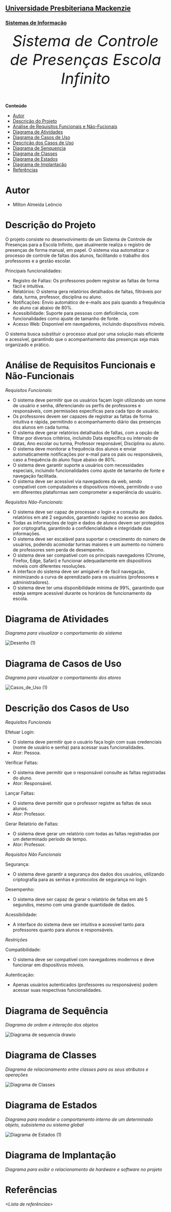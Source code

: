 <h2><a href= "https://www.mackenzie.br">Universidade Presbiteriana Mackenzie</a></h2>
<h3><a href= "https://www.mackenzie.br/graduacao/sao-paulo-higienopolis/sistemas-de-informacao">Sistemas de Informação</a></h3>


<font size="+12"><center>
*Sistema de Controle de Presenças Escola Infinito*
</center></font>

**Conteúdo**

- [Autor](#nome-alunos)
- [Descrição do Projeto](#introdução-do-projeto)
- [Análise de Requisitos Funcionais e Não-Fucionais](#descrição-dos-requisitos)
- [Diagrama de Atividades](#diagrama-de-atividades) 
- [Diagrama de Casos de Uso](#diagrama-de-comportamento-atores)
- [Descrição dos Casos de Uso](#descrição-das-funcões)
- [Diagrama de Senquencia](#diagrama-de-ordem-interações)
- [Diagrama de Classes](#diagrama-orientado-objetos)
- [Diagrama de Estados](#diagrama-estrutura-componente)
- [Diagrama de Implantação](#diagrama-de-hardware-software)
- [Referências](#referências)


# Autor

* Milton Almeida Leôncio

# Descrição do Projeto

O projeto consiste no desenvolvimento de um Sistema de Controle de Presenças para a Escola Infinito, que atualmente realiza o registro de presenças de forma manual, em papel. O sistema visa automatizar o processo de controle de faltas dos alunos, facilitando o trabalho dos professores e a gestão escolar.

Principais funcionalidades:

- Registro de Faltas: Os professores podem registrar as faltas de forma fácil e intuitiva.
- Relatórios: O sistema gera relatórios detalhados de faltas, filtráveis por data, turma, professor, disciplina ou aluno.
- Notificações: Envio automático de e-mails aos pais quando a frequência do aluno cai abaixo de 80%.
- Acessibilidade: Suporte para pessoas com deficiência, com funcionalidades como ajuste de tamanho de fonte.
- Acesso Web: Disponível em navegadores, incluindo dispositivos móveis.

O sistema busca substituir o processo atual por uma solução mais eficiente e acessível, garantindo que o acompanhamento das presenças seja mais organizado e prático.

# Análise de Requisitos Funcionais e Não-Funcionais
*Requisitos Funcionais:*

- O sistema deve permitir que os usuários façam login utilizando um nome de usuário e senha, diferenciando os perfis de professores e responsáveis, com permissões específicas para cada tipo de usuário.
- Os professores devem ser capazes de registrar as faltas de forma intuitiva e rápida, permitindo o acompanhamento diário das presenças dos alunos em cada turma.
- O sistema deve gerar relatórios detalhados de faltas, com a opção de filtrar por diversos critérios, incluindo Data específica ou intervalo de datas, Ano escolar ou turma, Professor responsável, Disciplina ou aluno.
- O sistema deve monitorar a frequência dos alunos e enviar automaticamente notificações por e-mail para os pais ou responsáveis, caso a frequência do aluno fique abaixo de 80%.
- O sistema deve garantir suporte a usuários com necessidades especiais, incluindo funcionalidades como ajuste de tamanho de fonte e navegação facilitada.
- O sistema deve ser acessível via navegadores da web, sendo compatível com computadores e dispositivos móveis, permitindo o uso em diferentes plataformas sem comprometer a experiência do usuário.

*Requisitos Não-Funcionais:*

- O sistema deve ser capaz de processar o login e a consulta de relatórios em até 2 segundos, garantindo rapidez no acesso aos dados.
- Todas as informações de login e dados de alunos devem ser protegidos por criptografia, garantindo a confidencialidade e integridade das informações.
- O sistema deve ser escalável para suportar o crescimento do número de usuários, podendo acomodar turmas maiores e um aumento no número de professores sem perda de desempenho.
- O sistema deve ser compatível com os principais navegadores (Chrome, Firefox, Edge, Safari) e funcionar adequadamente em dispositivos móveis com diferentes resoluções.
- A interface do sistema deve ser amigável e de fácil navegação, minimizando a curva de aprendizado para os usuários (professores e administradores).
- O sistema deve ter uma disponibilidade mínima de 99%, garantindo que esteja sempre acessível durante os horários de funcionamento da escola.
  
# Diagrama de Atividades

*Diagrama para visualizar o comportamento do sistema*

![Desenho (1)](https://github.com/user-attachments/assets/b5bf8319-cb77-4687-afc2-7339b1daa11f)

# Diagrama de Casos de Uso

*Diagrama para visualizar o comportamento dos atores*

![Casos_de_Uso (1)](https://github.com/user-attachments/assets/3f33ff5b-26f1-4c3f-8f69-6924f99bf925)

# Descrição dos Casos de Uso

*Requisitos Funcionais*

Efetuar Login:
- O sistema deve permitir que o usuário faça login com suas credenciais (nome de usuário e senha) para acessar suas funcionalidades.
- Ator: Pessoa.

Verificar Faltas:
- O sistema deve permitir que o responsável consulte as faltas registradas do aluno.
- Ator: Responsável.

Lançar Faltas:
- O sistema deve permitir que o professor registre as faltas de seus alunos.
- Ator: Professor.

Gerar Relatório de Faltas:
- O sistema deve gerar um relatório com todas as faltas registradas por um determinado período de tempo.
- Ator: Professor.

*Requisitos Não Funcionais*

Segurança:
- O sistema deve garantir a segurança dos dados dos usuários, utilizando criptografia para as senhas e protocolos de segurança no login.

Desempenho:
- O sistema deve ser capaz de gerar o relatório de faltas em até 5 segundos, mesmo com uma grande quantidade de dados.

Acessibilidade:
- A interface do sistema deve ser intuitiva e acessível tanto para professores quanto para alunos e responsáveis.

*Restrições*

Compatibilidade:
- O sistema deve ser compatível com navegadores modernos e deve funcionar em dispositivos móveis.

Autenticação:
- Apenas usuários autenticados (professores ou responsáveis) podem acessar suas respectivas funcionalidades.

# Diagrama de Sequência

*Diagrama de ordem e interação dos objetos*

![Diagrama de sequencia drawio](https://github.com/user-attachments/assets/7faa9c34-ff75-497f-b3fc-fd4e406055d6)

# Diagrama de Classes

*Diagrama de relacionamento entre classes para os seus atributos e operações*

![Diagrama de Classes](https://github.com/user-attachments/assets/264fcbb5-1e39-49f5-97d7-f26a07f35618)

# Diagrama de Estados

*Diagrama para modelar o comportamento interno de um determinado objeto, subsistema ou sistema global*

![Diagrama de Estados (1)](https://github.com/user-attachments/assets/f213ff5d-0df2-41c4-8f59-8aed1f3553ce)


# Diagrama de Implantação

*Diagrama para exibir o relacionamento de hardware e software no projeto*

# Referências

*&lt;Lista de referências&gt;*
